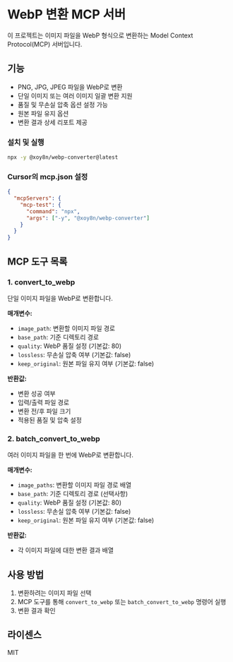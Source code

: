 # WebP 변환 MCP 서버

이 프로젝트는 이미지 파일을 WebP 형식으로 변환하는 Model Context Protocol(MCP) 서버입니다.

## 기능

- PNG, JPG, JPEG 파일을 WebP로 변환
- 단일 이미지 또는 여러 이미지 일괄 변환 지원
- 품질 및 무손실 압축 옵션 설정 가능
- 원본 파일 유지 옵션
- 변환 결과 상세 리포트 제공

### 설치 및 실행

```bash
npx -y @xoy8n/webp-converter@latest
```

### Cursor의 mcp.json 설정

```json
{
  "mcpServers": {
    "mcp-test": {
      "command": "npx",
      "args": ["-y", "@xoy8n/webp-converter"]
    }
  }
}
```

## MCP 도구 목록

### 1. convert_to_webp

단일 이미지 파일을 WebP로 변환합니다.

**매개변수:**

- `image_path`: 변환할 이미지 파일 경로
- `base_path`: 기준 디렉토리 경로
- `quality`: WebP 품질 설정 (기본값: 80)
- `lossless`: 무손실 압축 여부 (기본값: false)
- `keep_original`: 원본 파일 유지 여부 (기본값: false)

**반환값:**

- 변환 성공 여부
- 입력/출력 파일 경로
- 변환 전/후 파일 크기
- 적용된 품질 및 압축 설정

### 2. batch_convert_to_webp

여러 이미지 파일을 한 번에 WebP로 변환합니다.

**매개변수:**

- `image_paths`: 변환할 이미지 파일 경로 배열
- `base_path`: 기준 디렉토리 경로 (선택사항)
- `quality`: WebP 품질 설정 (기본값: 80)
- `lossless`: 무손실 압축 여부 (기본값: false)
- `keep_original`: 원본 파일 유지 여부 (기본값: false)

**반환값:**

- 각 이미지 파일에 대한 변환 결과 배열

## 사용 방법

1. 변환하려는 이미지 파일 선택
2. MCP 도구를 통해 `convert_to_webp` 또는 `batch_convert_to_webp` 명령어 실행
3. 변환 결과 확인

## 라이센스

MIT
